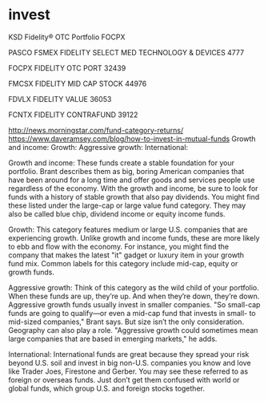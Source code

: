 # invest
KSD
Fidelity® OTC Portfolio
FOCPX

PASCO
FSMEX
FIDELITY SELECT MED TECHNOLOGY & DEVICES
4777

FOCPX
FIDELITY OTC PORT
32439

FMCSX
FIDELITY MID CAP STOCK
44976

FDVLX
FIDELITY VALUE
36053

FCNTX
FIDELITY CONTRAFUND
39122


http://news.morningstar.com/fund-category-returns/
https://www.daveramsey.com/blog/how-to-invest-in-mutual-funds
Growth and income:
Growth:
Aggressive growth:
International:

Growth and income: These funds create a stable foundation for your portfolio. Brant describes them as big, boring American companies that have been around for a long time and offer goods and services people use regardless of the economy. With the growth and income, be sure to look for funds with a history of stable growth that also pay dividends. You might find these listed under the large-cap or large value fund category. They may also be called blue chip, dividend income or equity income funds.

Growth: This category features medium or large U.S. companies that are experiencing growth. Unlike growth and income funds, these are more likely to ebb and flow with the economy. For instance, you might find the company that makes the latest "it" gadget or luxury item in your growth fund mix. Common labels for this category include mid-cap, equity or growth funds.

Aggressive growth: Think of this category as the wild child of your portfolio. When these funds are up, they’re up. And when they’re down, they’re down. Aggressive growth funds usually invest in smaller companies. "So small-cap funds are going to qualify—or even a mid-cap fund that invests in small- to mid-sized companies," Brant says. But size isn’t the only consideration. Geography can also play a role. "Aggressive growth could sometimes mean large companies that are based in emerging markets," he adds.

International: International funds are great because they spread your risk beyond U.S. soil and invest in big non-U.S. companies you know and love like Trader Joes, Firestone and Gerber. You may see these referred to as foreign or overseas funds. Just don’t get them confused with world or global funds, which group U.S. and foreign stocks together.


